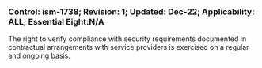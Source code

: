 ### Control: ism-1738; Revision: 1; Updated: Dec-22; Applicability: ALL; Essential Eight:N/A
<p>The right to verify compliance with security requirements documented in contractual arrangements with service providers is exercised on a regular and ongoing basis.</p>